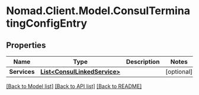 # Nomad.Client.Model.ConsulTerminatingConfigEntry

## Properties

Name | Type | Description | Notes
------------ | ------------- | ------------- | -------------
**Services** | [**List&lt;ConsulLinkedService&gt;**](ConsulLinkedService.md) |  | [optional] 

[[Back to Model list]](../README.md#documentation-for-models) [[Back to API list]](../README.md#documentation-for-api-endpoints) [[Back to README]](../README.md)


